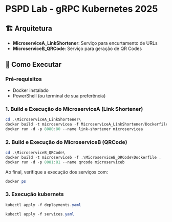 # PSPD Lab - gRPC Kubernetes 2025

## 🏗️ Arquitetura

- **MicroserviceA_LinkShortener**: Serviço para encurtamento de URLs
- **MicroserviceB_QRCode**: Serviço para geração de QR Codes

## 🚀 Como Executar

### Pré-requisitos
- Docker instalado
- PowerShell (ou terminal de sua preferência)

### 1. Build e Execução do MicroserviceA (Link Shortener)

```powershell
cd .\MicroserviceA_LinkShortener\
docker build -t microservicea -f MicroserviceA_LinkShortener/Dockerfile .
docker run -d -p 8080:80 --name link-shortener microservicea
```

### 2. Build e Execução do MicroserviceB (QRCode)

```powershell
cd .\MicroserviceB_QRCode\
docker build -t microserviceb -f .\MicroserviceB_QRCode\Dockerfile .
docker run -d -p 8081:81 --name qrcode microserviceb
```

Ao final, verifique a execução dos serviços com:

```powershell
docker ps
```

### 3. Execução kubernets
```powershell
kubectl apply -f deployments.yaml
```

```powershell
kubectl apply -f services.yaml
```